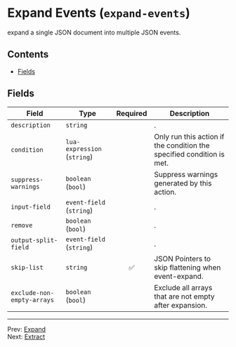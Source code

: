 # Expand Events (`expand-events`)

expand a single JSON document into multiple JSON events.


## Contents

- [Fields](#fields)




## Fields


| Field | Type | Required | Description |
|---|---|:---:|---|
| `description` | `string` |  | . |
| `condition` | `lua-expression` (`string`) |  | Only run this action if the condition the specified condition is met. |
| `suppress-warnings` | `boolean` (`bool`) |  | Suppress warnings generated by this action. |
| `input-field` | `event-field` (`string`) |  | . |
| `remove` | `boolean` (`bool`) |  | . |
| `output-split-field` | `event-field` (`string`) |  | . |
| `skip-list` | `string` | ✅ | JSON Pointers to skip flattening when event-expand. |
| `exclude-non-empty-arrays` | `boolean` (`bool`) |  | Exclude all arrays that are not empty after expansion. |








---
Prev: [Expand](expand.md)  
Next: [Extract](extract.md)  
